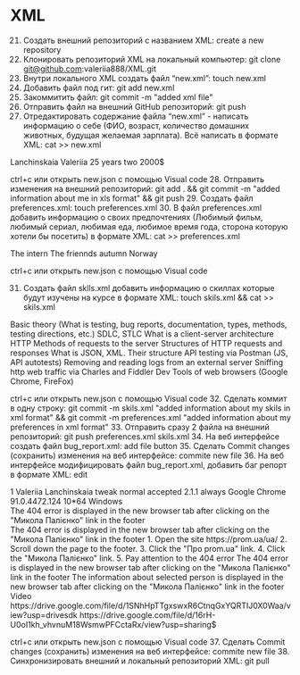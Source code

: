 # XML
 21. Создать внешний репозиторий c названием XML: create a new repository
 22. Клонировать репозиторий XML на локальный компьютер: git clone git@github.com:valeriia888/XML.git
 23. Внутри локального XML создать файл “new.xml”: touch new.xml
 24. Добавить файл под гит: git add new.xml
 25. Закоммитить файл: git commit -m "added xml file"
 26. Отправить файл на внешний GitHub репозиторий:   git push
 27. Отредактировать содержание файла “new.xml” - написать информацию о себе (ФИО, возраст, количество домашних животных, будущая желаемая зарплата). 
Всё написать в формате XML:
cat >>  new.xml
<?xml version = "1.0"?>
<information-about-me>
    <name>Lanchinskaia Valeriia</name>
    <age>25 years</age>
    <number-of-pets>two</number-of-pets>
    <future-desired-salary>2000$</future-desired-salary>
</information-about-me>

ctrl+c
или открыть new.json с помощью Visual code
28. Отправить изменения на внешний репозиторий: git add . && git commit -m "added  information about me in xls format" && git push
29. Создать файл preferences.xml: touch preferences.xml
30. В файл preferences.xml добавить информацию о своих предпочтениях 
(Любимый фильм, любимый сериал, любимая еда, любимое время года, сторона которую хотели бы посетить) в формате XML:
cat >> preferences.xml
<?xml version = "1.0"?>
<my-preferences>
    <my-favorite-movie>The intern</my-favorite-movie>
    <my-favorite-series>The friennds</my-favorite-series>
    <my-favorite-season>autumn</my-favorite-season>
    <country-I-would-like-to-visit>Norway</country-I-would-like-to-visit>
</my-preferences>

ctrl+c
или открыть new.json с помощью Visual code

31. Создать файл sklls.xml добавить информацию о скиллах которые будут изучены на курсе в формате XML: 
touch skils.xml && cat >> skils.xml
<?xml version = "1.0"?>
<skils>
    <skil>Basic theory (What is testing, bug reports, documentation, types, methods, testing directions, etc.) SDLC, STLC</skil>
    <skil>What is a client-server architecture</skil>
    <skil>HTTP Methods of requests to the server</skil>
    <skil>Structures of HTTP requests and responses</skil>
    <skil>What is JSON, XML. Their structure</skil>
    <skil>API testing via Postman (JS, API autotests)</skil>
    <skil>Removing and reading logs from an external server</skil>
    <skil>Sniffing http web traffic via Charles and Fiddler</skil>
    <skil>Dev Tools of web browsers (Google Chrome, FireFox)</skil>
</skils>

ctrl+c
или открыть new.json с помощью Visual code
 32. Сделать коммит в одну строку: git commit -m skils.xml "added information about my skils in xml format" && git commit -m preferences.xml "added information about my preferences in xml format"
 33. Отправить сразу 2 файла на внешний репозиторий: git push preferences.xml skils.xml
 34. На веб интерфейсе создать файл bug_report.xml:  add file button
 35. Сделать Commit changes (сохранить) изменения на веб интерфейсе: commite new file 
 36. На веб интерфейсе модифицировать файл bug_report.xml, добавить баг репорт в формате XML: edit
<?xml version = "1.0"?>
<bug-report>
    <ID>1</ID>
    <Reporter>Valeriia Lanchinskaia</Reporter>
    <Severity>tweak</Severity>
    <Priority>normal</Priority>
    <Status>accepted</Status>
    <Product-Build>2.1.1</Product-Build>
    <Reproducibility>always</Reproducibility>
    <Platform>Google Chrome 91.0.4472.124</Platform>
    <OS-Version>10*64 </OS-Version>
    <OS>Windows</OS>
    <Summary>The 404 error is displayed in the new browser tab after clicking on the "Микола Палієнко" link in the footer</Summary>
    <Description>The 404 error is displayed in the new browser tab after clicking on the "Микола Палієнко" link in the footer</Description>
    <Steps-To-Reproduce>1. Open the site https://prom.ua/ua/ 
    2. Scroll down the page to the footer.
    3. Click the "Про prom.ua" link.
    4. Click the "Микола Палієнко" link.
    5. Pay attention to the 404 error</Steps-To-Reproduce>
    <Actual-result>The 404 error is displayed in the new browser tab after clicking on the "Микола Палієнко" link in the footer</Actual-result>
    <Expected-result>The information about selected person is displayed in the new browser tab after clicking on the "Микола Палієнко" link in the footer</Expected-result>
    <Additional-Information>Video https://drive.google.com/file/d/1SNhHpTTgxswxR6CtnqGxYQRTIJ0X0Waa/view?usp=drivesdk</Additional-Information>
    <Attached-Files>https://drive.google.com/file/d/16rH-U0oI1kh_vhvnuM18WsmwPFCctaRx/view?usp=sharing$</Attached-Files>
</bug-report>

ctrl+c
или открыть new.json с помощью Visual code
 37. Сделать Commit changes (сохранить) изменения на веб интерфейсе: commite new file
 38. Синхронизировать внешний и локальный репозиторий XML: git pull
